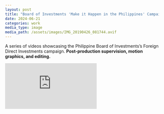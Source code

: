 ```yaml
---
layout: post
title: "Board of Investments 'Make it Happen in the Philippines' Campaign (2023)"
date: 2024-06-21
categories: work
media_type: image
media_path: /assets/images/IMG_20190426_081744.avif
---
```


A series of videos showcasing the Philippine Board of Investments’s Foreign Direct Investments campaign. **Post-production supervision, motion graphics, and editing.**

<!-- Embed YouTube Video -->
<div class="video-container">
  <iframe src="https://www.youtube-nocookie.com/embed/Xe876u9Q91s?si=yl0ov_aDU8DGw1eo" 
          title="YouTube video player" 
          frameborder="0" 
          allow="accelerometer; autoplay; clipboard-write; encrypted-media; gyroscope; picture-in-picture; web-share" 
          referrerpolicy="strict-origin-when-cross-origin" 
          allowfullscreen></iframe>
</div>
